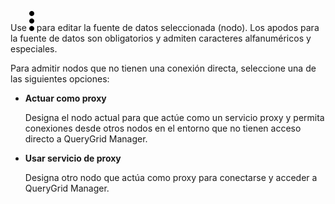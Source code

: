Use ![kebab menu](Images/zsz1597101912145.svg) para editar la fuente de datos seleccionada (nodo). Los apodos para la fuente de datos son obligatorios y admiten caracteres alfanuméricos y especiales.

Para admitir nodos que no tienen una conexión directa, seleccione una de las siguientes opciones:

-   **Actuar como proxy**

    Designa el nodo actual para que actúe como un servicio proxy y permita conexiones desde otros nodos en el entorno que no tienen acceso directo a QueryGrid Manager.

-   **Usar servicio de proxy**

    Designa otro nodo que actúa como proxy para conectarse y acceder a QueryGrid Manager.
